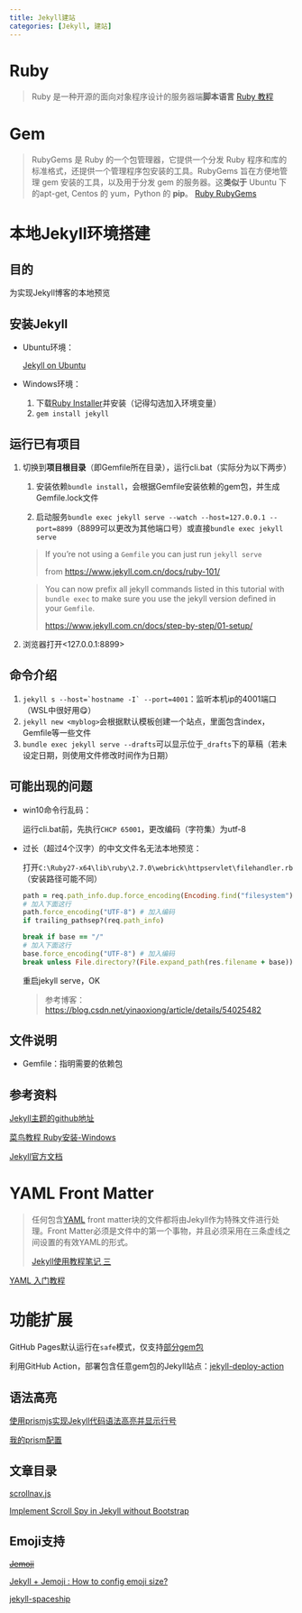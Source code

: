 ```yaml
---
title: Jekyll建站
categories: [Jekyll, 建站]
---
```


# Ruby

> Ruby 是一种开源的面向对象程序设计的服务器端**脚本语言**
> [Ruby 教程](https://www.runoob.com/ruby/ruby-tutorial.html)

# Gem

> RubyGems 是 Ruby 的一个包管理器，它提供一个分发 Ruby 程序和库的标准格式，还提供一个管理程序包安装的工具。RubyGems 旨在方便地管理 gem 安装的工具，以及用于分发 gem 的服务器。这**类似于** Ubuntu 下的apt-get, Centos 的 yum，Python 的 **pip**。
> [Ruby RubyGems](https://www.runoob.com/ruby/ruby-rubygems.html)

# 本地Jekyll环境搭建

## 目的

为实现Jekyll博客的本地预览

## 安装Jekyll

- Ubuntu环境：

  [Jekyll on Ubuntu](https://jekyllrb.com/docs/installation/ubuntu/)

- Windows环境：

  1. 下载[Ruby Installer](https://rubyinstaller.org/downloads/)并安装（记得勾选加入环境变量）
  2. `gem install jekyll`

## 运行已有项目

1. 切换到**项目根目录**（即Gemfile所在目录），运行cli.bat（实际分为以下两步）

   1. 安装依赖`bundle install`，会根据Gemfile安装依赖的gem包，并生成Gemfile.lock文件

   2. 启动服务`bundle exec jekyll serve --watch --host=127.0.0.1 --port=8899`（8899可以更改为其他端口号）或直接`bundle exec jekyll serve`

   >  If you’re not using a `Gemfile` you can just run `jekyll serve`
   >
   > from <https://www.jekyll.com.cn/docs/ruby-101/>

   > You can now prefix all jekyll commands listed in this tutorial with `bundle exec` to make sure you use the jekyll version defined in your `Gemfile`.
   >
   > <https://www.jekyll.com.cn/docs/step-by-step/01-setup/>

2. 浏览器打开<127.0.0.1:8899>

## 命令介绍

1. `` jekyll s --host=`hostname -I` --port=4001 ``：监听本机ip的4001端口（WSL中很好用:yum:）
2. `jekyll new <myblog>`会根据默认模板创建一个站点，里面包含index，Gemfile等一些文件
3. `bundle exec jekyll serve --drafts`可以显示位于`_drafts`下的草稿（若未设定日期，则使用文件修改时间作为日期）

## 可能出现的问题

* win10命令行乱码：

  运行cli.bat前，先执行`CHCP 65001`，更改编码（字符集）为utf-8
  
* 过长（超过4个汉字）的中文文件名无法本地预览：

  打开`C:\Ruby27-x64\lib\ruby\2.7.0\webrick\httpservlet\filehandler.rb`（安装路径可能不同）

  ```ruby
  path = req.path_info.dup.force_encoding(Encoding.find("filesystem"))
  # 加入下面这行
  path.force_encoding("UTF-8") # 加入编码
  if trailing_pathsep?(req.path_info)
  ```

  ```ruby
  break if base == "/"
  # 加入下面这行
  base.force_encoding("UTF-8") # 加入编码
  break unless File.directory?(File.expand_path(res.filename + base))
  ```

  重启jekyll serve，OK

  > 参考博客：<https://blog.csdn.net/yinaoxiong/article/details/54025482>

## 文件说明

* Gemfile：指明需要的依赖包

## 参考资料

[Jekyll主题的github地址](https://github.com/TMaize/tmaize-blog)

[菜鸟教程 Ruby安装-Windows](https://www.runoob.com/ruby/ruby-installation-windows.html)

[Jekyll官方文档](https://www.jekyll.com.cn/docs/)

# YAML Front Matter

> 任何包含[YAML](https://link.juejin.cn/?target=http%3A%2F%2Fyaml.org%2F) front matter块的文件都将由Jekyll作为特殊文件进行处理。Front Matter必须是文件中的第一个事物，并且必须采用在三条虚线之间设置的有效YAML的形式。
>
> [Jekyll使用教程笔记 三](https://juejin.cn/post/6844903629682376711#:~:text=%E4%BB%BB%E4%BD%95%E5%8C%85%E5%90%ABYAML%20front%20matter%E5%9D%97%E7%9A%84%E6%96%87%E4%BB%B6%E9%83%BD%E5%B0%86%E7%94%B1Jekyll%E4%BD%9C%E4%B8%BA%E7%89%B9%E6%AE%8A%E6%96%87%E4%BB%B6%E8%BF%9B%E8%A1%8C%E5%A4%84%E7%90%86%E3%80%82Front%20Matter%E5%BF%85%E9%A1%BB%E6%98%AF%E6%96%87%E4%BB%B6%E4%B8%AD%E7%9A%84%E7%AC%AC%E4%B8%80%E4%B8%AA%E4%BA%8B%E7%89%A9%EF%BC%8C%E5%B9%B6%E4%B8%94%E5%BF%85%E9%A1%BB%E9%87%87%E7%94%A8%E5%9C%A8%E4%B8%89%E6%9D%A1%E8%99%9A%E7%BA%BF%E4%B9%8B%E9%97%B4%E8%AE%BE%E7%BD%AE%E7%9A%84%E6%9C%89%E6%95%88YAML%E7%9A%84%E5%BD%A2%E5%BC%8F%E3%80%82)

[YAML 入门教程](https://www.runoob.com/w3cnote/yaml-intro.html)

# 功能扩展

GitHub Pages默认运行在`safe`模式，仅支持[部分gem包](https://pages.github.com/versions/)

利用GitHub Action，部署包含任意gem包的Jekyll站点：[jekyll-deploy-action](https://github.com/jeffreytse/jekyll-deploy-action)

## 语法高亮

[使用prismjs实现Jekyll代码语法高亮并显示行号](https://blog.csdn.net/u013961139/article/details/78853544)

[我的prism配置](https://prismjs.com/download.html#themes=prism-coy&languages=markup+css+clike+javascript+bash+batch+c+cpp+css-extras+git+json+powershell+python+regex+ruby+scss+sql&plugins=line-highlight+line-numbers+autolinker+highlight-keywords+inline-color+command-line)

## 文章目录

[scrollnav.js](https://scrollnav.com/)

[Implement Scroll Spy in Jekyll without Bootstrap](https://lei1025.github.io/Implement-Scroll-Spy-in-Jekyll-without-Bootstrap/)

## Emoji支持

[~~Jemoji~~](https://github.com/jekyll/jemoji)

[Jekyll + Jemoji : How to config emoji size?](https://stackoverflow.com/questions/65535998/jekyll-jemoji-how-to-config-emoji-size)

 [jekyll-spaceship](https://github.com/jeffreytse/jekyll-spaceship)
